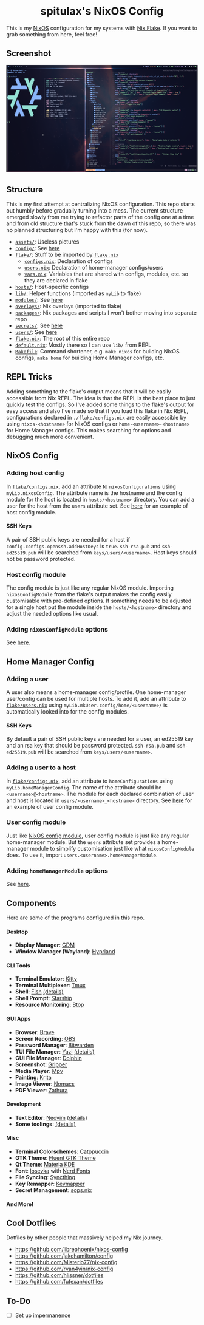 <h1 align="center">spitulax's NixOS Config</h1>

This is my [NixOS] configuration for my systems with [Nix Flake]. If you want to grab something from
here, feel free!

## Screenshot

![](./assets/screenshot.png)

## Structure

This is my first attempt at centralizing NixOS configuration. This repo starts out humbly before
gradually turning into a mess. The current structure emerged slowly from me trying to refactor parts
of the config one at a time and from old structure that's stuck from the dawn of this repo, so there
was no planned structuring but I'm happy with this (for now).

- [`assets/`](./assets): Useless pictures
- [`config/`](./config): See [here](./config/README.md)
- [`flake/`](./flake): Stuff to be imported by [`flake.nix`](./flake.nix)
  - [`configs.nix`](./flake/configs.nix): Declaration of configs
  - [`users.nix`](./flake/users.nix): Declaration of home-manager configs/users
  - [`vars.nix`](./flake/vars.nix): Variables that are shared with configs, modules, etc. so they
    are declared in flake
- [`hosts/`](./hosts): Host-specific configs
- [`lib/`](./lib): Helper functions (imported as `myLib` to flake)
- [`modules/`](./modules): See [here](./modules/README.md)
- [`overlays/`](./overlays): Nix overlays (imported to flake)
- [`packages/`](./packages): Nix packages and scripts I won't bother moving into separate repo
- [`secrets/`](./secrets): See [here](./secrets/README.md)
- [`users/`](./users): See [here](./users/README.md)
- [`flake.nix`](./flake.nix): The root of this entire repo
- [`default.nix`](./default.nix): Mostly there so I can use `lib/` from REPL
- [`Makefile`](./Makefile): Command shortener, e.g. `make nixos` for building NixOS configs,
  `make home` for building Home Manager configs, etc.

## REPL Tricks

Adding something to the flake's output means that it will be easily accessible from Nix REPL. The
idea is that the REPL is the best place to just quickly test the configs. So I've added some things
to the flake's output for easy access and also I've made so that if you load this flake in Nix REPL,
configurations declared in `./flake/configs.nix` are easily accessible by using `nixos-<hostname>`
for NixOS configs or `home-<username>-<hostname>` for Home Manager configs. This makes searching for
options and debugging much more convenient.

## NixOS Config

### Adding host config

In [`flake/configs.nix`], add an attribute to `nixosConfigurations` using `myLib.nixosConfig`. The
attribute name is the hostname and the config module for the host is located in `hosts/<hostname>`
directory. You can add a user for the host from the `users` attribute set. See
[here](./hosts/barbatos/default.nix) for an example of host config module.

#### SSH Keys

A pair of SSH public keys are needed for a host if `config.configs.openssh.addHostKeys` is `true`.
`ssh-rsa.pub` and `ssh-ed25519.pub` will be searched from `keys/users/<username>`. Host keys should
not be password protected.

### Host config module

The config module is just like any regular NixOS module. Importing `nixosConfigModule` from the
flake's output makes the config easily customisable with pre-defined options. If something needs to
be adjusted for a single host put the module inside the `hosts/<hostname>` directory and adjust the
needed options like usual.

### Adding `nixosConfigModule` options

See [here](./config/README.md).

## Home Manager Config

### Adding a user

A user also means a home-manager config/profile. One home-manager user/config can be used for
multiple hosts. To add it, add an attribute to [`flake/users.nix`] using `myLib.mkUser`.
`config/home/<username>/` is automatically looked into for the config modules.

#### SSH Keys

By default a pair of SSH public keys are needed for a user, an ed25519 key and an rsa key that
should be password protected. `ssh-rsa.pub` and `ssh-ed25519.pub` will be searched from
`keys/users/<username>`.

### Adding a user to a host

In [`flake/configs.nix`], add an attribute to `homeConfigurations` using `myLib.homeManagerConfig`.
The name of the attribute should be `<username>@<hostname>`. The module for each declared
combination of user and host is located in `users/<username>_<hostname>` directory. See
[here](./users/bintang_barbatos/default.nix) for an example of user config module.

### User config module

Just like [NixOS config module](#nixos-config), user config module is just like any regular
home-manager module. But the `users` attribute set provides a home-manager module to simplify
customisation just like what `nixosConfigModule` does. To use it, import
`users.<username>.homeManagerModule`.

### Adding `homeManagerModule` options

See [here](./config/README.md).

## Components

Here are some of the programs configured in this repo.

#### Desktop

- **Display Manager**: [GDM]
- **Window Manager (Wayland)**: [Hyprland]

#### CLI Tools

- **Terminal Emulator**: [Kitty]
- **Terminal Multiplexer**: [Tmux]
- **Shell**: [Fish] [(details)](./config/home/bintang/cli/fish/README.md)
- **Shell Prompt**: [Starship]
- **Resource Monitoring**: [Btop]

#### GUI Apps

- **Browser**: [Brave]
- **Screen Recording**: [OBS]
- **Password Manager**: [Bitwarden]
- **TUI File Manager**: [Yazi] [(details)](./config/home/bintang/yazi/README.md)
- **GUI File Manager**: [Dolphin]
- **Screenshot**: [Gripper]
- **Media Player**: [Mpv]
- **Painting**: [Krita]
- **Image Viewer**: [Nomacs]
- **PDF Viewer**: [Zathura]

#### Development

- **Text Editor**: [Neovim] [(details)](./config/home/bintang/nvim/README.md)
- **Some toolings**: [(details)](./config/home/bintang/dev.nix)

#### Misc

- **Terminal Colorschemes**: [Catppuccin]
- **GTK Theme**: [Fluent GTK Theme]
- **Qt Theme**: [Materia KDE]
- **Font**: [Iosevka] with [Nerd Fonts]
- **File Syncing**: [Syncthing]
- **Key Remapper**: [Keymapper]
- **Secret Management**: [sops.nix]

#### And More!

## Cool Dotfiles

Dotfiles by other people that massively helped my Nix journey.

- <https://github.com/librephoenix/nixos-config>
- <https://github.com/jakehamilton/config>
- <https://github.com/Misterio77/nix-config>
- <https://github.com/ryan4yin/nix-config>
- <https://github.com/hlissner/dotfiles>
- <https://github.com/fufexan/dotfiles>

## To-Do

- [ ] Set up [impermanence](https://github.com/nix-community/impermanence)

[NixOS]: https://nixos.org/
[Nix Flake]: https://nixos.wiki/wiki/Flakes
[SDDM]: https://github.com/sddm/sddm
[Kitty]: https://github.com/kovidgoyal/kitty
[Fish]: https://github.com/fish-shell/fish-shell
[Starship]: https://github.com/starship/starship
[Btop]: https://github.com/aristocratos/btop
[Brave]: https://brave.com/
[OBS]: https://obsproject.com/
[Bitwarden]: https://bitwarden.com/
[Neovim]: https://github.com/neovim/neovim
[Godot Engine]: https://github.com/godotengine/godot
[Catppuccin]: https://github.com/catppuccin/catppuccin
[Iosevka]: https://github.com/be5invis/Iosevka
[Nerd Fonts]: https://github.com/ryanoasis/nerd-fonts
[Syncthing]: https://github.com/syncthing/syncthing
[Keymapper]: https://github.com/houmain/keymapper
[Hyprland]: https://github.com/hyprwm/Hyprland
[Tmux]: https://github.com/tmux/tmux
[Dolphin]: https://apps.kde.org/dolphin
[Gripper]: https://github.com/spitulax/gripper
[Mpv]: https://mpv.io/
[Krita]: https://krita.org/
[Nomacs]: https://nomacs.org/
[Zathura]: https://git.pwmt.org/pwmt/zathura
[GDM]: https://wiki.gnome.org/Projects/GDM
[Fluent GTK Theme]: https://github.com/vinceliuice/Fluent-gtk-theme
[Materia KDE]: https://github.com/PapirusDevelopmentTeam/materia-kde
[sops.nix]: https://github.com/Mic92/sops-nix
[Yazi]: https://github.com/sxyazi/yazi
[`flake/configs.nix`]: ./flake/configs.nix
[`flake/users.nix`]: ./flake/users.nix
